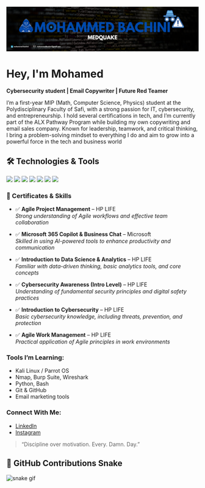 ![Banner](https://github.com/medquake/mohammed/blob/main/Banni%C3%A8re%20Notion%20oc%C3%A9an%20illustratif%20bleu%20orange.png?raw=true)
# Hey, I'm Mohamed

**Cybersecurity student | Email Copywriter | Future Red Teamer**

I’m a first-year MIP (Math, Computer Science, Physics) student at the Polydisciplinary Faculty of Safi, with a strong passion for IT, cybersecurity, and entrepreneurship. I hold several certifications in tech, and I’m currently part of the ALX Pathway Program while building my own copywriting and email sales company. Known for leadership, teamwork, and critical thinking, I bring a problem-solving mindset to everything I do and aim to grow into a powerful force in the tech and business world

## 🛠️ Technologies & Tools
<p>
  <img src="https://img.shields.io/badge/HTML5-E34F26?style=for-the-badge&logo=html5&logoColor=white"/>
  <img src="https://img.shields.io/badge/CSS3-1572B6?style=for-the-badge&logo=css3&logoColor=white"/>
  <img src="https://img.shields.io/badge/JavaScript-F7DF1E?style=for-the-badge&logo=javascript&logoColor=black"/>
  <img src="https://img.shields.io/badge/React-20232A?style=for-the-badge&logo=react&logoColor=61DAFB"/>
  <img src="https://img.shields.io/badge/Git-F05032?style=for-the-badge&logo=git&logoColor=white"/>
  <img src="https://img.shields.io/badge/GitHub-100000?style=for-the-badge&logo=github&logoColor=white"/>
  <img src="https://img.shields.io/badge/Python-3776AB?style=for-the-badge&logo=python&logoColor=white"/>
</p>


### 📜 Certificates & Skills

- ✅ **Agile Project Management** – HP LIFE  
  *Strong understanding of Agile workflows and effective team collaboration*

- ✅ **Microsoft 365 Copilot & Business Chat** – Microsoft  
  *Skilled in using AI-powered tools to enhance productivity and communication*

- ✅ **Introduction to Data Science & Analytics** – HP LIFE  
  *Familiar with data-driven thinking, basic analytics tools, and core concepts*

- ✅ **Cybersecurity Awareness (Intro Level)** – HP LIFE  
  *Understanding of fundamental security principles and digital safety practices*

- ✅ **Introduction to Cybersecurity** – HP LIFE  
  *Basic cybersecurity knowledge, including threats, prevention, and protection*

- ✅ **Agile Work Management** – HP LIFE  
  *Practical application of Agile principles in work environments*


### Tools I’m Learning:
- Kali Linux / Parrot OS
- Nmap, Burp Suite, Wireshark
- Python, Bash
- Git & GitHub
- Email marketing tools

### Connect With Me:
- [LinkedIn](https://linkedin.com/in/mohammedbachini)
- [Instagram](https://instagram.com/med_bachini)

> “Discipline over motivation. Every. Damn. Day.”
## 🐍 GitHub Contributions Snake

![snake gif](https://github.com/medquake/medquake/blob/output/github-contribution-grid-snake.svg)



